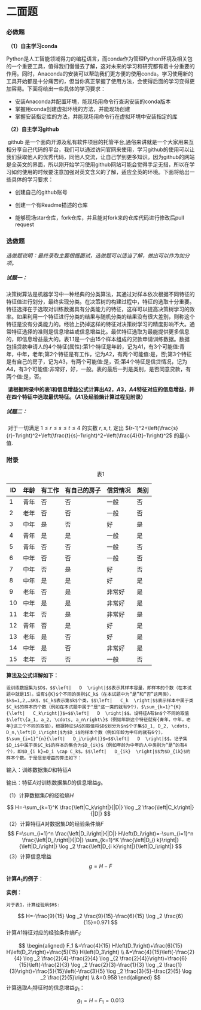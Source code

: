 # 										二面题

### 必做题

​	**（1）自主学习conda**

​	Python是人工智能领域得力的编程语言，而conda作为管理Python环境及相关包的一个重要工具，值得我们慢慢去了解，这对未来的学习和研究都有着十分重要的作用。同时，Anaconda的安装可以帮助我们更方便的使用conda。学习使用新的工具开始都是十分痛苦的，但当你真正掌握了使用方法，会使得后面的学习变得更加容易。下面将给出一些具体的学习要求：

- 安装Anaconda并配置环境，能现场用命令行查询安装的conda版本
- 掌握用conda创建虚拟环境的方法，并能现场创建
- 掌握安装指定库的方法，并能现场用命令行在虚拟环境中安装指定的库

​	**（2）自主学习github**

​	github 是一个面向开源及私有软件项目的托管平台,通俗来讲就是一个大家用来互相分享自己代码的平台，我们可以通过访问官网来使用，学习github的使用可以让我们获取他人的优秀代码，同他人交流，让自己学到更多知识。因为github的网站是全英文的界面，所以刚开始学习使用github网站可能会觉得手足无措，所以在学习如何使用的时候要注意加强对英文含义的了解，适应全英的环境。下面将给出一些具体的学习要求：

- 创建自己的github账号

- 创建一个有Readme描述的仓库

- 能够现场star仓库，fork仓库，并且能对fork来的仓库代码进行修改后pull request

  

### 选做题

*选做题说明：最终录取主要根据面试，选做题可以适当了解，做出可以作为加分项。*

##### 试题一：

​	决策树算法是机器学习中一种经典的分类算法，其通过对样本依次根据不同特征的特征值进行划分，最终实现分类。在决策树的构建过程中，特征的选取十分重要。特征选择在于选取对训练数据具有分类能力的特征，这样可以提高决策树学习的效率。如果利用一个特征进行分类的结果与随机分类的结果没有很大差别，则称这个特征是没有分类能力的。经验上扔掉这样的特征对决策树学习的精度影响不大。通常特征选择的准则是信息增益或信息增益比。最优特征选取为最能提供更多信息的，即信息增益最大的。
​	表1.1是一个由15个样本组成的贷款申请训练数据。数据包括贷款申请人的4个特征(属性):第1个特征是年龄，记为$A1$，有3个可能值:青年，中年，老年;第2个特征是有工作，记为$A2$，有两个可能值:是，否;第3个特征是有自己的房子，记为$A3$，有两个可能值:是，否;第4个特征是信贷情况，记为$A4$，有3个可能值:非常好，好，一般。表的最后一列是类别，是否同意贷款，有两个值:是，否。

​	**请根据附录中的表1和信息增益公式计算出$A2，A3，A4$特征对应的信息增益，并在四个特征中选取最优特征。（$A1$及经验熵计算过程见附录）**


##### 试题二：

​	对于一切满足 $1 \leqslant r \leqslant s \leqslant t \leqslant 4$ 的实数 $r, s, t$, 定出 $(r-1)^2+\left(\frac{s}{r}-1\right)^2+\left(\frac{t}{s}-1\right)^2+\left(\frac{4}{t}-1\right)^2$ 的最小值.



### 附录

<center style="fontsize:60px">表1</center>

| ID   | 年龄 | 有工作 | 有自己的房子 | 信贷情况 | 类别 |
| ---- | ---- | ------ | ------------ | -------- | ---- |
| 1    | 青年 | 否     | 否           | 一般     | 否   |
| 2    | 老年 | 否     | 否           | 一般     | 否   |
| 3    | 中年 | 是     | 否           | 好       | 是   |
| 4    | 青年 | 是     | 是           | 一般     | 是   |
| 5    | 青年 | 否     | 否           | 一般     | 否   |
| 6    | 中年 | 否     | 否           | 一般     | 否   |
| 7    | 中年 | 否     | 是           | 好       | 否   |
| 8    | 中年 | 是     | 是           | 好       | 是   |
| 9    | 老年 | 否     | 是           | 非常好   | 是   |
| 10   | 中年 | 是     | 是           | 非常好   | 是   |
| 11   | 老年 | 否     | 是           | 非常好   | 是   |
| 12   | 青年 | 否     | 是           | 好       | 是   |
| 13   | 老年 | 是     | 否           | 好       | 是   |
| 14   | 中年 | 是     | 否           | 非常好   | 是   |
| 15   | 老年 | 否     | 否           | 一般     | 否   |



**算法及公式详解如下：**

	设训练数据集为$D$，$$\left|   D  \right|$$表示其样本容量，即样本的个数（在本试题中就是15）。设有${K}$个不同的类别$C_k$（在本试题中为“是”和“否”这两类），$k$=1,2,…$K$，$C_k$表示第$k$个类，$$\left|   C_k  \right|$$表示样本中属于类$C_k$的样本的个数（例如在本试题中属于"是"这一类的就有9个），$\sum_{k=1}^{K}{\left|   C_k\right|}$=$$\left|   D  \right|$$。设特征A有$n$个不同的取值$\left\{a_1, a_2, \cdots, a_n\right\}$（例如年龄这个特征就有{青年，中年，老年}这三个不同的取值），根据特征$A$的取值将$D$划分为$n$个子集$D_1, D_2, \cdots, D_n,\left|D_i\right|$为$D_i$的样本个数（例如年龄为中年的就有6个），$\sum_{i=1}^{n}{\left|   D_i\right|}$=$$\left|   D  \right|$$。记子集$D_i$中属于类$C_k$的样本的集合为$D_{ik}$（例如年龄为中年的人中类别为“是”的有4个），即$D_{i k}=D_i \cap C_k$，$$\left|   D_{ik}  \right|$$为$D_{ik}$的样本个数。于是信息增益的算法如下：

输入：训练数据集$D$和特征$A$

输出：特征$A$对训练数据集$D$的信息增益$g$。	

（1）计算数据集$D$的经验熵$H$

	
$$
H=-\sum_{k=1}^K \frac{\left|C_k\right|}{|D|} \log _2 \frac{\left|C_k\right|}{|D|}
$$
（2）计算特征$A$对数据集$D$的经验条件熵$F$
$$
F=\sum_{i=1}^n \frac{\left|D_i\right|}{|D|} H\left(D_i\right)=-\sum_{i=1}^n \frac{\left|D_i\right|}{|D|} \sum_{k=1}^K \frac{\left|D_{i k}\right|}{\left|D_i\right|} \log _2 \frac{\left|D_{i k}\right|}{\left|D_i\right|}
$$
（3）计算信息增益
$$
g=H-F
$$

**计算$A_1$的例子**：

**实例：**

	对于表1，计算经验熵$H$:

			
$$
H=-\frac{9}{15} \log _2 \frac{9}{15}-\frac{6}{15} \log _2 \frac{6}{15}=0.971
$$
	计算$A1$特征对应的经验条件熵$F_1$:

$$
\begin{aligned}
F_1 &=\frac{4}{15} H\left(D_1\right)+\frac{6}{15} H\left(D_2\right)+\frac{5}{15} H\left(D_3\right) \\
&=\frac{4}{15}\left(-\frac{2}{4} \log _2 \frac{2}{4}-\frac{2}{4} \log _{2 \frac{2}{4}}\right)+\frac{6}{15}\left(-\frac{2}{3} \log _2 \frac{2}{3}-\frac{1}{3} \log _2 \frac{1}{3}\right)+\frac{5}{15}\left(-\frac{3}{5} \log _2 \frac{3}{5}-\frac{2}{5} \log _2 \frac{2}{5}\right) \\
&=0.958
\end{aligned}
$$
 计算选取$A_1$特征时的信息增益$g_1$：

	
$$
g_1=H-F_1=0.013
$$
